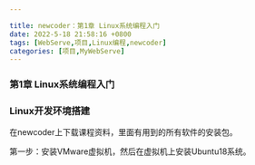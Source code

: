 ```yaml
---

title: newcoder：第1章 Linux系统编程入门
date: 2022-5-18 21:58:16 +0800
tags: [WebServe,项目,Linux编程,newcoder]
categories: [项目,MyWebServe]
---
```


### 第1章 Linux系统编程入门

### Linux开发环境搭建

在newcoder上下载课程资料，里面有用到的所有软件的安装包。

第一步：安装VMware虚拟机，然后在虚拟机上安装Ubuntu18系统。

